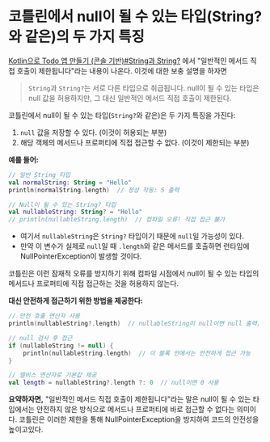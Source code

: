 # 코틀린에서 null이 될 수 있는 타입(String?와 같은)의 두 가지 특징

[Kotlin으로 Todo 앱 만들기 (콘솔 기반)#String과 String?](../README.md#string과-string) 에서 "일반적인 메서드 직접 호출이 제한됩니다"라는 내용이 나온다. 이것에 대한 보충 설명을 하자면
> `String`과 `String?`는 서로 다른 타입으로 취급됩니다. null이 될 수 있는 타입은 null 값을 허용하지만, 그 대신 일반적인 메서드 직접 호출이 제한된다.

코틀린에서 null이 될 수 있는 타입(`String?`와 같은)은 두 가지 특징을 가진다:

1. `null` 값을 저장할 수 있다. (이것이 허용되는 부분)
2. 해당 객체의 메서드나 프로퍼티에 직접 접근할 수 없다. (이것이 제한되는 부분)

**예를 들어:**
```kotlin
// 일반 String 타입
val normalString: String = "Hello"
println(normalString.length)  // 정상 작동: 5 출력

// Null이 될 수 있는 String? 타입
val nullableString: String? = "Hello"
// println(nullableString.length)  // 컴파일 오류! 직접 접근 불가
```

- 여기서 `nullableString`은 `String?` 타입이기 때문에 `null`일 가능성이 있다.
- 만약 이 변수가 실제로 `null`일 때 `.length`와 같은 메서드를 호출하면 런타임에 NullPointerException이 발생할 것이다.

코틀린은 이런 잠재적 오류를 방지하기 위해 컴파일 시점에서 null이 될 수 있는 타입의 메서드나 프로퍼티에 직접 접근하는 것을 허용하지 않는다.

**대신 안전하게 접근하기 위한 방법을 제공한다:**
```kotlin
// 안전 호출 연산자 사용
println(nullableString?.length)  // nullableString이 null이면 null 출력, 아니면 길이 출력

// null 검사 후 접근
if (nullableString != null) {
    println(nullableString.length)  // 이 블록 안에서는 안전하게 접근 가능
}

// 엘비스 연산자로 기본값 제공
val length = nullableString?.length ?: 0  // null이면 0 사용
```

**요약하자면,** "일반적인 메서드 직접 호출이 제한됩니다"라는 말은 null이 될 수 있는 타입에서는 안전하지 않은 방식으로 메서드나 프로퍼티에 바로 접근할 수 없다는 의미이다. 코틀린은 이러한 제한을 통해 NullPointerException을 방지하여 코드의 안전성을 높이고있다.
